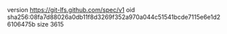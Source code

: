version https://git-lfs.github.com/spec/v1
oid sha256:08fa7d88026a0db11f8d3269f352a970a044c51541bcde7115e6e1d26106475b
size 3615
